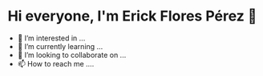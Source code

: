 <h1 align="center">Hi everyone, I'm Erick Flores Pérez 👋</h1>

- 👀 I’m interested in ...
- 🌱 I’m currently learning ...
- 💞️ I’m looking to collaborate on ...
- 📫 How to reach me ....
